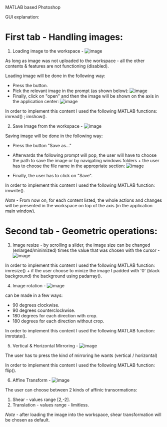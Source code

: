 MATLAB based Photoshop

GUI explanation:

 # First tab - Handling images:

1) Loading image to the workspace - ![image](https://user-images.githubusercontent.com/105777016/178099278-b61e41a3-6ee3-4b69-9d6e-ee31e803055b.png)

As long as  image was not uploaded to the workspace - all the other contents & features are not functioning (disabled).

Loading image will be done in the following way:
- Press the button.
- Pick the relevant image in the prompt (as shown below):
![image](https://user-images.githubusercontent.com/105777016/178099315-06fe00a1-43d6-4d4a-98cf-7d5b5efee3d9.png)
- Finally, click on "open" and then the image will be shown on the axis in the application center:
![image](https://user-images.githubusercontent.com/105777016/178099331-19867216-5d22-4fde-a81e-e2170b2899a4.png)

In order to implement this content I used the following MATLAB functions: imread() ; imshow().

2) Save Image from the workspace - ![image](https://user-images.githubusercontent.com/105777016/178099386-6ff82926-ec8e-4fe9-8757-19cc37de5aa2.png)

Saving image will be done in the following way:
- Press the button "Save as..."
- Afterwards the following prompt will pop, the user will have to choose the path to save the image or by navigating windows folders + the user has to choose the file name in the appropriate section:
![image](https://user-images.githubusercontent.com/105777016/178099433-fda6183b-4c3b-40f7-9ef5-2e3eccaa766e.png)

- Finally, the user has to click on "Save".

In order to implement this content I used the following MATLAB function: imwrite().

 *Note* - From now on, for each content listed, the whole actions and changes will be presented in the workspace on top of the axis (in the application main window).
 
 # Second tab - Geometric operations:
 
 3) Image resize - by scrolling a slider, the image size can be changed (enlarged/minimized) times the value that was chosen with the cursor - ![image](https://user-images.githubusercontent.com/105777016/178099551-382ecaae-b30b-47b6-b69d-5a809d4027ca.png)

In order to implement this content I used the following MATLAB function: imresize() + if the user choose to minize the image I padded with '0' (black background) the background using padarray().

4) Image rotation - ![image](https://user-images.githubusercontent.com/105777016/178099651-8aa58128-57eb-4c3b-a4e7-88a8ee9eb40e.png)

 can be made in a few ways:
- 90 degrees clockwise.
- 90 degrees counterclockwise.
- 180 degrees for each direction with crop.
- 180 degrees for each direction without crop.

In order to implement this content I used the following MATLAB function: imrotate().

5) Vertical & Horizontal Mirroring - ![image](https://user-images.githubusercontent.com/105777016/178099691-fdb3aa9f-6701-4991-8dbc-b075d57e8fbc.png)

The user has to press the kind of mirroring he wants (vertical / horizontal)

In order to implement this content I used the following MATLAB function: flip().


6) Affine Transform - ![image](https://user-images.githubusercontent.com/105777016/178099734-50a59940-6140-4752-9f15-067f4331292f.png)

 The user can choose between 2 kinds of affinic transormations:
 1) Shear - values range [2,-2].
 2) Translation - values range - limitless.
 
 *Note* - after loading the image into the workspace, shear transformation will be chosen as default.
 

